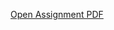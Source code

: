 [Open Assignment PDF](https://github.com/Vinay-Partap/Operating-System/blob/main/2301010231_Vinay_Assignment%201.pdf?raw=true)
